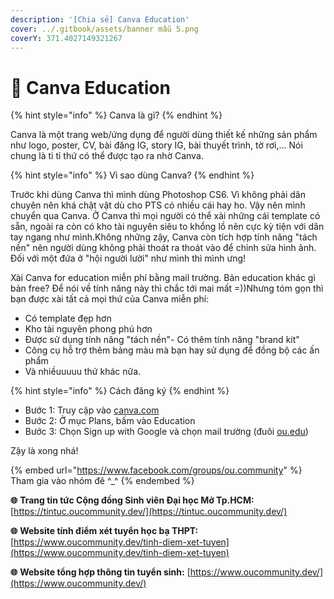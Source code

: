 ```yaml
---
description: '[Chia sẻ] Canva Education'
cover: ../.gitbook/assets/banner mẫu 5.png
coverY: 371.4027149321267
---
```


# 📒 Canva Education

{% hint style="info" %}
Canva là gì?
{% endhint %}

Canva là một trang web/ứng dụng để người dùng thiết kế những sản phẩm như logo, poster, CV, bài đăng IG, story IG, bài thuyết trình, tờ rơi,... Nói chung là ti tỉ thứ có thể được tạo ra nhờ Canva.

{% hint style="info" %}
Vì sao dùng Canva?
{% endhint %}

Trước khi dùng Canva thì mình dùng Photoshop CS6. Vì không phải dân chuyên nên khá chật vật dù cho PTS có nhiều cái hay ho. Vậy nên mình chuyển qua Canva. Ở Canva thì mọi người có thể xài những cái template có sẵn, ngoài ra còn có kho tài nguyên siêu to khổng lồ nên cực kỳ tiện với dân tay ngang như mình.Không những zậy, Canva còn tích hợp tính năng "tách nền" nên người dùng không phải thoát ra thoát vào để chỉnh sửa hình ảnh. Đối với một đứa ở "hội người lười" như mình thì mình ưng!

Xài Canva for education miễn phí bằng mail trường. Bản education khác gì bản free? Để nói về tính năng này thì chắc tới mai mất =))Nhưng tóm gọn thì bạn được xài tất cả mọi thứ của Canva miễn phí:

* Có template đẹp hơn
* Kho tài nguyên phong phú hơn
* Được sử dụng tính năng "tách nền"- Có thêm tính năng "brand kit"&#x20;
* Công cụ hỗ trợ thêm bảng màu mà bạn hay sử dụng để đồng bộ các ấn phẩm
* Và nhiềuuuuu thứ khác nữa.&#x20;

{% hint style="info" %}
Cách đăng ký
{% endhint %}

* Bước 1: Truy cập vào [canva.com](https://l.facebook.com/l.php?u=https%3A%2F%2Fcanva.com%2F%3Ffbclid%3DIwAR1CVrGgWCmmfkPsQ18hwYnBN7e7-OlUdEMzMO9RaPoG7r\_dgPZvQtnNmQU\&h=AT2Cb-jd7MmyDKIUGZhZOexmf92vyUX-iVluRKuEaGhkZRNH1lhATmRg82As67vL2uD4JJpNDlW7ZJ2cshBr5b9aaoccgGJu6I5Q0W6\_htRlLJ8CzxD4cG\_tmKftX-annjom&\_\_tn\_\_=-UK-R\&c\[0]=AT1aFK-3vqSAAnMzVxi0kpY7x5pgjDRRQw00Q\_PzG5vxGKRo8fJqm98qicC-QJppZdPAjjR8zpEnwwVg9VE0GVim\_0JKy-3VJobecR5Y9sUzYgQ1AuEi8KZtTV\_yN4YBAEWQaBYPmNB4PIjB4uap0ktJ10F07snXb\_E)
* Bước 2: Ở mục Plans, bấm vào Education
* Bước 3: Chọn Sign up with Google và chọn mail trường (đuôi [ou.edu](https://l.facebook.com/l.php?u=http%3A%2F%2Fou.edu%2F%3Ffbclid%3DIwAR3MseGi8\_3Iebl3m\_TVlhukC0izWCTY9j3X7g4nw3rYjY9A-EpwDfRsWB8\&h=AT1a6mLIB51KId23rpGYS0ZBhn7GX4C7V1EnFOiot2CIMRaAf86-E3SnyFFyBjA0Wz2eDYyXH6ZNdcUfwfgfAe0IVhDbmDh8mxx-7TzAyGKJIiDGVEQgamX0b4TnJWDzywhk&\_\_tn\_\_=-UK-R\&c\[0]=AT1aFK-3vqSAAnMzVxi0kpY7x5pgjDRRQw00Q\_PzG5vxGKRo8fJqm98qicC-QJppZdPAjjR8zpEnwwVg9VE0GVim\_0JKy-3VJobecR5Y9sUzYgQ1AuEi8KZtTV\_yN4YBAEWQaBYPmNB4PIjB4uap0ktJ10F07snXb\_E))

Zậy là xong nhá!

{% embed url="https://www.facebook.com/groups/ou.community" %}
Tham gia vào nhóm đê ^\_^
{% endembed %}

**🌐** **Trang tin tức Cộng đồng Sinh viên Đại học Mở Tp.HCM:** [https://tintuc.oucommunity.dev/](https://tintuc.oucommunity.dev/)

**🌐** **Website tính điểm xét tuyển học bạ THPT:** [https://www.oucommunity.dev/tinh-diem-xet-tuyen](https://www.oucommunity.dev/tinh-diem-xet-tuyen)

**🌐** **Website tổng hợp thông tin tuyển sinh:** [https://www.oucommunity.dev/](https://www.oucommunity.dev/)
